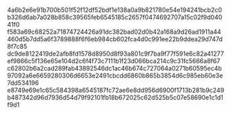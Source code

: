 4a6b2e6e91b700b501f52f12df52bdf1e138a0a9b821780e54e194241bcb2c0b326d6ab7a028b858c39565feb6545185c2657f0474692707a15c02f9d04041f0
f583a69c68252a71874724426a91dc382bad02d0b42a168a9d26ad1911a44460d5b7dd5a6f3789888f6f6eb984cb602fca4d0c991ee22b9ddea29d747d8f7c85
dc9de8122419de2afb8fd1578d8950d8f93a801c9f7ba9f77f591e6c82a41277ef9866c5f136e65e104d2c6f4f73c7111b1f23d066bca214c9c31fc5666a8f67
c62802b6a2cad289fab43892546dc1ac46b674c727064a0271b60595ec4b97092a6e6659280306d6653e2491cbcdd6860b865b3854d6c985eb60e3e7dd534196
e8749e69e1c65c584398a6545187fc72ae6e8dd956d6900f1713b281b9c249b487342d96d7936d54d79f92101fb18b672025c62d525b5c07e58690e1c1d1f9d1
